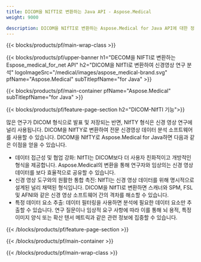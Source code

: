 ```yaml
---
title: DICOM을 NIfTI로 변환하는 Java API - Aspose.Medical
weight: 9000

description: DICOM을 NIfTI로 변환하는 Aspose.Medical for Java API에 대한 정보
---
```


{{< blocks/products/pf/main-wrap-class >}}

{{< blocks/products/pf/upper-banner h1="DECOM을 NIFTI로 변환하는 Espose_medical_for_net API" h2="DICOM을 NIfTI로 변환하여 신경영상 연구 분석" logoImageSrc="/medical/images/aspose_medical-brand.svg" pfName="Aspose.Medical" subTitlepfName="for Java" >}}

{{< blocks/products/pf/main-container pfName="Aspose.Medical" subTitlepfName="for Java" >}}

{{< blocks/products/pf/feature-page-section h2="DICOM-NIfTI 기능">}}

<p>많은 연구가 DICOM 형식으로 발표 및 저장되는 반면, NIfTY 형식은 신경 영상 연구에 널리 사용됩니다. DICOM을 NIfTY로 변환하여 전문 신경영상 데이터 분석 소프트웨어를 사용할 수 있습니다. DICOM을 NIfTY로 Aspose.Medical for Java하면 다음과 같은 이점을 얻을 수 있습니다.</p>

<ul>
<li>데이터 접근성 및 협업 강화: NIfTI는 DICOM보다 더 사용자 친화적이고 개방적인 형식을 제공합니다. Aspose.Medical의 변환을 통해 연구자와 임상의는 신경 영상 데이터를 보다 효율적으로 공유할 수 있습니다.</li>
<li>신경 영상 도구와의 원활한 통합 촉진: NIfTI는 신경 영상 데이터를 위해 명시적으로 설계된 널리 채택된 형식입니다. DICOM을 NIfTI로 변환하면 스캐너와 SPM, FSL 및 AFNI와 같은 신경 영상 소프트웨어 간의 격차를 해소할 수 있습니다.</li>
<li>특정 데이터 요소 추출: 데이터 필터링을 사용하면 분석에 필요한 데이터 요소만 추출할 수 있습니다. 연구 질문이나 임상적 요구 사항에 따라 이를 통해 뇌 용적, 특정 이미지 양식 또는 확산 텐서 메트릭과 같은 관련 정보에 집중할 수 있습니다.</li>
</ul>

{{< /blocks/products/pf/feature-page-section >}}

{{< /blocks/products/pf/main-container >}}

{{< /blocks/products/pf/main-wrap-class >}}